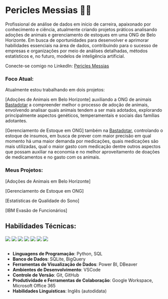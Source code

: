 # Pericles Messias 👋🏼

Profissional de análise de dados em início de carreira, apaixonado por conhecimento e ciência, atualmente criando projetos práticos analisando adoções de animais e gerenciamento de estoques em uma ONG de Belo Horizonte. Em busca de oportunidades para desenvolver e aprimorar habilidades essenciais na área de dados, contribuindo para o sucesso de empresas e organizações por meio de análises detalhadas, métodos estatísticos e, no futuro, modelos de inteligência artificial.

Conecte-se comigo no LinkedIn: [Pericles Messias](https://www.linkedin.com/in/pericles-messias)

### Foco Atual:

Atualmente estou trabalhando em dois projetos: 

[Adoções de Animais em Belo Horizonte] auxiliando a ONG de animais [Bastadotar](https://www.instagram.com/bast.adotar) a compreender melhor o processo de adoção de animais, envolvendo analisar quais animais tendem a ser mais adotados, explorando principalmente aspectos genéticos, temperamentais e sociais das famílias adotantes. 

[Gerenciamento de Estoque em ONG] também na [Bastadotar](https://www.instagram.com/bast.adotar), controlando o estoque de insumos, em busca de prever com maior precisão em qual momento há uma maior demanda por medicações, quais medicações são mais utilizadas, qual o maior gasto com medicação dentre outros aspectos que possam auxiliar na economia e no melhor aproveitamento de doações de medicamentos e no gasto com os animais.



### Meus Projetos:

[Adoções de Animais em Belo Horizonte]

[Gerenciamento de Estoque em ONG]

[Estatísticas de Qualidade do Sono]

[IBM Evasão de Funcionários]

## Habilidades Técnicas:
<!-- Ferramentas -->
<div style="display: inline_block">
  <img align="center" src="https://img.shields.io/badge/Python-FFD43B?style=for-the-badge&logo=python&logoColor=blue" />
  <img align="center" src="https://img.shields.io/badge/BigQuery-F9AB00?style=flat&logo=googlecloud&logoColor=white" />
  <img align="center" src="https://img.shields.io/badge/Sqlite-003B57?style=for-the-badge&logo=sqlite&logoColor=white" />
  <img align="center" src="https://img.shields.io/badge/VSCode-0078D4?style=for-the-badge&logo=visual%20studio%20code&logoColor=white" />
  <img align="center" src="https://img.shields.io/badge/Power_BI-F2C94C?style=flat&logo=powerbi&logoColor=black" />
  <img align="center" src="https://img.shields.io/badge/Google_Workspace-4285F4?style=flat&logo=google&logoColor=white" />
  <img align="center" src="https://img.shields.io/badge/Microsoft_Office_365-0078D4?style=flat&logo=microsoft&logoColor=white" />
</div>

<br/>

<!-- Skills -->

- **Linguagens de Programação**: Python, SQL
- **Banco de Dados**: SQLite, BigQuery
- **Ferramentas de Visualização de Dados**: Power BI, DBeaver
- **Ambientes de Desenvolvimento**: VSCode
- **Controle de Versão**: Git, GitHub
- **Produtividade e Ferramentas de Colaboração**: Google Workspace, Microsoft Office 365
- **Habilidades Linguísticas**: Inglês (autodidata)







